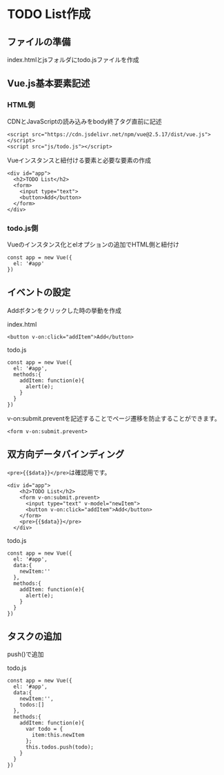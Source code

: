# TODO List作成
## ファイルの準備
index.htmlとjsフォルダにtodo.jsファイルを作成

## Vue.js基本要素記述
### HTML側
CDNとJavaScriptの読み込みをbody終了タグ直前に記述

```
<script src="https://cdn.jsdelivr.net/npm/vue@2.5.17/dist/vue.js"></script>
<script src="js/todo.js"></script>
```
Vueインスタンスと紐付ける要素と必要な要素の作成

```
<div id="app">
  <h2>TODO List</h2>
  <form>
    <input type="text">
    <button>Add</button>
  </form>
</div>
```

### todo.js側
Vueのインスタンス化とelオプションの追加でHTML側と紐付け

```
const app = new Vue({
  el: '#app'
})
```
## イベントの設定
Addボタンをクリックした時の挙動を作成

index.html
```
<button v-on:click="addItem">Add</button>
```

todo.js
```
const app = new Vue({
  el: '#app',
  methods:{
    addItem: function(e){
      alert(e);
    }
  }
})
```

v-on:submit.preventを記述することでページ遷移を防止することができます。
```
<form v-on:submit.prevent>
```

## 双方向データバインディング

`<pre>{{$data}}</pre>`は確認用です。
```
<div id="app">
    <h2>TODO List</h2>
    <form v-on:submit.prevent>
      <input type="text" v-model="newItem">
      <button v-on:click="addItem">Add</button>
    </form>
    <pre>{{$data}}</pre>
  </div>
```

todo.js
```
const app = new Vue({
  el: '#app',
  data:{
    newItem:''
  },
  methods:{
    addItem: function(e){
      alert(e);
    }
  }
})
```

## タスクの追加

push()で追加

todo.js
```
const app = new Vue({
  el: '#app',
  data:{
    newItem:'',
    todos:[]
  },
  methods:{
    addItem: function(e){
      var todo = {
        item:this.newItem
      };
      this.todos.push(todo);
    }
  }
})
```


